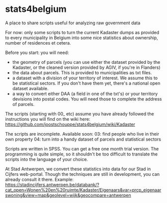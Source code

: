 # stats4belgium
A place to share scripts useful for analyzing raw government data

For now: only some scripts to turn the current Kadaster dumps as provided to every municipality in Belgium into some nice statistics about ownership, number of residences et cetera.

Before you start: you will need:
- the geometry of parcels (you can use either the dataset provided by the Kadaster, or the cleaned version provided by AGIV, if you're in Flanders)
- the data about parcels. This is provided to municipalities as txt files.
- a dataset with a division of your territory of interest. We assume this to be statistical sectors. If you don't have them yet, there's a national open dataset available.
- a way to convert either DAA (a field in one of the txt's) or your territory devisions into postal codes. You will need those to complete the address of parcels.

The scripts (starting with 00_ etc) assume you have already followed the instructions you will find on the wiki here: 
https://github.com/joostschouppe/stats4belgium/wiki/Kadaster

The scripts are incomplete. Available soon:
03: find people who live in their own property
04: turn into a handy dataset of parcels and statistical sectors

Scripts are written in SPSS. You can get a free one month trial version. The programming is quite simple, so it shouldn't be too difficult to translate the scripts into the language of your choice.

At Stad Antwerpen, we convert these statistics into data for our Stad in Cijfers web-portal. Though the techniques are still in development, you can already consult it there. Example: https://stadincijfers.antwerpen.be/databank/?cat_open=Wonen%20en%20ruimte/Kadaster/Eigenaars&var=prcp_eigenaarswoning&view=map&geolevel=wijk&geocompare=antwerpen
